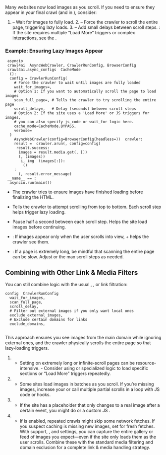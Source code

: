 Many websites now load images as you scroll. If you need to ensure they appear in your final crawl (and in ), consider:
1. – Wait for images to fully load. 2. – Force the crawler to scroll the entire page, triggering lazy loads. 3. – Add small delays between scroll steps. 
: If the site requires multiple “Load More” triggers or complex interactions, see the .
### Example: Ensuring Lazy Images Appear
```
 asyncio
 crawl4ai  AsyncWebCrawler, CrawlerRunConfig, BrowserConfig
 crawl4ai.async_configs  CacheMode
  ():
  config = CrawlerRunConfig(
    # Force the crawler to wait until images are fully loaded
    wait_for_images=,
    # Option 1: If you want to automatically scroll the page to load images
    scan_full_page=, # Tells the crawler to try scrolling the entire page
    scroll_delay=,   # Delay (seconds) between scroll steps
    # Option 2: If the site uses a 'Load More' or JS triggers for images,
    # you can also specify js_code or wait_for logic here.
    cache_mode=CacheMode.BYPASS,
    verbose=
  )
    AsyncWebCrawler(config=BrowserConfig(headless=))  crawler:
    result =  crawler.arun(, config=config)
     result.success:
      images = result.media.get(, [])
      (, (images))
       i, img  (images[:]):
        ()
    :
      (, result.error_message)
 __name__ == :
  asyncio.run(main())

```

  * The crawler tries to ensure images have finished loading before finalizing the HTML. 
  * Tells the crawler to attempt scrolling from top to bottom. Each scroll step helps trigger lazy loading. 
  * Pause half a second between each scroll step. Helps the site load images before continuing.


  * : If images appear only when the user scrolls into view, + helps the crawler see them. 
  * : If a page is extremely long, be mindful that scanning the entire page can be slow. Adjust or the max scroll steps as needed.


## Combining with Other Link & Media Filters
You can still combine logic with the usual , , or link filtration:
```
config  CrawlerRunConfig
  wait_for_images,
  scan_full_page,
  scroll_delay,
  # Filter out external images if you only want local ones
  exclude_external_images,
  # Exclude certain domains for links
  exclude_domains,


```

This approach ensures you see images from the main domain while ignoring external ones, and the crawler physically scrolls the entire page so that lazy-loading triggers.
1. - Setting on extremely long or infinite-scroll pages can be resource-intensive. - Consider using or specialized logic to load specific sections or “Load More” triggers repeatedly.
2. - Some sites load images in batches as you scroll. If you’re missing images, increase your or call multiple partial scrolls in a loop with JS code or hooks.
3. - If the site has a placeholder that only changes to a real image after a certain event, you might do or a custom JS .
4. - If is enabled, repeated crawls might skip some network fetches. If you suspect caching is missing new images, set for fresh fetches.
With support, , and settings, you can capture the entire gallery or feed of images you expect—even if the site only loads them as the user scrolls. Combine these with the standard media filtering and domain exclusion for a complete link & media handling strategy.
